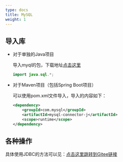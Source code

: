 ```yaml
---
type: docs
title: MySQL
weight: 1
---
```



## 导入库

- 对于单独的Java项目  

  导入myql的包，下载地址[点击这里](https://dev.mysql.com/downloads/connector/j/)

    ```java
  import java.sql.*;
    ```

- 对于Maven项目（包括Spring Boot项目） 

  可以使用pom.xml文件导入，导入的内容如下：

  ```xml
  <dependency>
      <groupId>com.mysql</groupId>
      <artifactId>mysql-connector-j</artifactId>
      <scope>runtime</scope>
  </dependency>
  ```

## 各种操作

具体使用JDBC的方法可以见：[点击这里跳转到Gitee链接](https://gitee.com/Ryan-zhou/my-sql-tool)